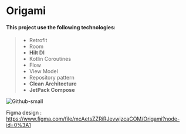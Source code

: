 # Origami

#### This project use the following technologies:

> - Retrofit
> - Room
> - **Hilt DI**
> - Kotlin Coroutines
> - Flow
> - View Model
> - Repository pattern
> - **Clean Architecture**
> - **JetPack Compose**

![Github-small](https://8pic.ir/uploads/Screen-Shot-2021-08-27-at-2-12-13-AM.png)


Figma design : https://www.figma.com/file/mcAetsZZRiRJevwjzcaCOM/Origami?node-id=0%3A1
